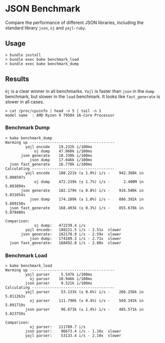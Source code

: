 # JSON Benchmark

Compare the performance of different JSON libraries, including the standard library `json`, `oj` and `yajl-ruby`.

## Usage

```
> bundle install
> bundle exec bake benchmark_load
> bundle exec bake benchmark_dump
```

## Results

`Oj` is a clear winner in all benchmarks. `Yajl` is faster than `json` in the `dump` benchmark, but slower in the `load` benchmark. It looks like `fast_generate` is slower in all cases.

```
> cat /proc/cpuinfo | head -n 5 | tail -n 1
model name	: AMD Ryzen 9 7950X 16-Core Processor

```

### Benchmark Dump

```
> bake benchmark_dump
Warming up --------------------------------------
         yajl encode    19.232k i/100ms
             oj dump    47.060k i/100ms
       json generate    18.330k i/100ms
           json dump    17.046k i/100ms
  json fast_generate    16.778k i/100ms
Calculating -------------------------------------
         yajl encode    188.221k (± 1.9%) i/s -    942.368k in   5.008597s
             oj dump    472.239k (± 1.7%) i/s -      2.400M in   5.083894s
       json generate    182.179k (± 0.8%) i/s -    916.500k in   5.031054s
           json dump    174.189k (± 1.0%) i/s -    886.392k in   5.089150s
  json fast_generate    168.493k (± 0.3%) i/s -    855.678k in   5.078480s

Comparison:
             oj dump:   472239.4 i/s
         yajl encode:   188221.5 i/s - 2.51x  slower
       json generate:   182178.9 i/s - 2.59x  slower
           json dump:   174189.3 i/s - 2.71x  slower
  json fast_generate:   168492.8 i/s - 2.80x  slower
```

### Benchmark Load

```
> bake benchmark_load
Warming up --------------------------------------
         yajl parser     5.547k i/100ms
           oj parser    10.946k i/100ms
         json parser     9.521k i/100ms
Calculating -------------------------------------
         yajl parser     53.133k (± 0.6%) i/s -    266.256k in   5.011263s
           oj parser    111.790k (± 0.4%) i/s -    569.192k in   5.091719s
         json parser     96.673k (± 1.4%) i/s -    485.571k in   5.023759s

Comparison:
           oj parser:   111789.7 i/s
         json parser:    96673.4 i/s - 1.16x  slower
         yajl parser:    53133.4 i/s - 2.10x  slower
```
